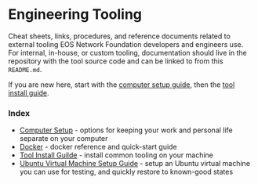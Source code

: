 # Engineering Tooling
Cheat sheets, links, procedures, and reference documents related to external tooling EOS Network Foundation developers and engineers use. For internal, in-house, or custom tooling, documentation should live in the repository with the tool source code and can be linked to from this `README.md`.

If you are new here, start with the [computer setup guide](./computer-setup.md), then the [tool install guide](./tool-install-guide.md).

### Index
- [Computer Setup](./computer-setup.md) - options for keeping your work and personal life separate on your computer
- [Docker](./docker.md) - docker reference and quick-start guide
- [Tool Install Guilde](./tool-install-guide.md) - install common tooling on your machine
- [Ubuntu Virtual Machine Setup Guide](./vm-setup.md) - setup an Ubuntu virtual machine you can use for testing, and quickly restore to known-good states
